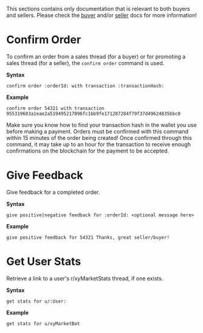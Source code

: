 This sections contains only documentation that is relevant to both buyers and sellers. Please check the [buyer](https://xyfir.com/#/documentation/xyfir-market/buyers) and/or [seller](https://xyfir.com/#/documentation/xyfir-market/sellers) docs for more information!

# Confirm Order

To confirm an order from a sales thread (for a buyer) or for promoting a sales thread (for a seller), the `confirm order` command is used.

**Syntax**
```
confirm order :orderId: with transaction :transactionHash:
```

**Example**
```
confirm order 54321 with transaction 955319683a1eae2a519495217096fc1bb9fe171287284f79f37d49624835bbc0
```

Make sure you know how to find your transaction hash in the wallet you use before making a payment. Orders must be confirmed with this command within 15 minutes of the order being created! Once confirmed through this command, it may take up to an hour for the transaction to receive enough confirmations on the blockchain for the payment to be accepted.

# Give Feedback

Give feedback for a completed order.

**Syntax**
```
give positive|negative feedback for :orderId: <optional message here>
```

**Example**
```
give positive feedback for 54321 Thanks, great seller/buyer!
```

# Get User Stats

Retrieve a link to a user's r/xyMarketStats thread, if one exists.

**Syntax**
```
get stats for u/:User:
```

**Example**
```
get stats for u/xyMarketBot
```